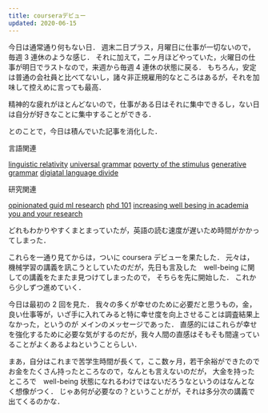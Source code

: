 ```yaml
---
title: courseraデビュー
updated: 2020-06-15
---
```


今日は通常通り何もない日．
週末二日プラス，月曜日に仕事が一切ないので，毎週 3 連休のような感じ．
それに加えて，二ヶ月ほどやっていた，火曜日の仕事が明日でラストなので，来週から毎週 4 連休の状態に戻る．
もちろん，安定は普通の会社員と比べてないし，諸々非正規雇用的なところはあるが，それを加味して控えめに言っても最高．

精神的な疲れがほとんどないので，仕事がある日はそれに集中できるし，ない日は自分が好きなことに集中することができる．

とのことで，今日は積んでいた記事を消化した．

言語関連

[linguistic relativity](https://en.wikipedia.org/wiki/Linguistic_relativity#Universalist_period)
[universal grammar](https://en.wikipedia.org/wiki/Universal_grammar)
[poverty of the stimulus](https://en.wikipedia.org/wiki/Poverty_of_the_stimulus)
[generative grammar](https://en.wikipedia.org/wiki/Generative_grammar)
[digiatal language divide](http://labs.theguardian.com/digital-language-divide/)

研究関連

[opinionated guid ml research](http://joschu.net/blog/opinionated-guide-ml-research.html)
[phd 101](https://www.cs.cmu.edu/~vcirik/blog/2019/phd-101/)
[increasing well besing in academia](https://medium.com/@isabelle.augenstein/increasing-well-being-in-academia-97f3ebc1599f)
[you and your research](https://www.cs.virginia.edu/~robins/YouAndYourResearch.html)

どれもわかりやすくまとまっていたが，英語の読む速度が遅いため時間がかかってしまった．

これらを一通り見てからは，ついに coursera デビューを果たした．
元々は，機械学習の講義を訊こうとしていたのだが，先日も言及した　well-being に関しての講義をたまたま見つけてしまったので，
そちらを先に開始した．
これから少しずつ進めていく．

今日は最初の 2 回を見た．
我々の多くが幸せのために必要だと思うもの，金，良い仕事等が，いざ手に入れてみると特に幸せ度を向上させることは調査結果上なかった，というのが
メインのメッセージであった．
直感的にはこれらが幸せを強化するために必要な気がするのだが，我々人間の直感はそもそも間違っていることがよくあるよねということらしい．

まあ，自分はこれまで苦学生時間が長くて，ここ数ヶ月，若干余裕ができたのでお金をたくさん持ったところなので，なんとも言えないのだが，
大金を持ったところで　well-being 状態になれるわけではないだろうなというのはなんとなく想像がつく．
じゃあ何が必要なの？ということがが，それは多分次の講義で出てくるのかな．
